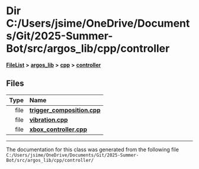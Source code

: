 

# Dir C:/Users/jsime/OneDrive/Documents/Git/2025-Summer-Bot/src/argos\_lib/cpp/controller



[**FileList**](files.md) **>** [**argos\_lib**](dir_f9cbf5730473812e84551a5945ef39f8.md) **>** [**cpp**](dir_cf4b00708d9639a2579b4441eb30ca52.md) **>** [**controller**](dir_449ae403f63c24360f06e13a33b5f84a.md)












## Files

| Type | Name |
| ---: | :--- |
| file | [**trigger\_composition.cpp**](trigger__composition_8cpp.md) <br> |
| file | [**vibration.cpp**](vibration_8cpp.md) <br> |
| file | [**xbox\_controller.cpp**](xbox__controller_8cpp.md) <br> |



























































------------------------------
The documentation for this class was generated from the following file `C:/Users/jsime/OneDrive/Documents/Git/2025-Summer-Bot/src/argos_lib/cpp/controller/`

